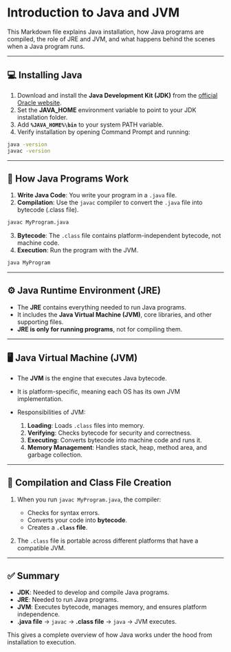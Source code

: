 # Introduction to Java and JVM

This Markdown file explains Java installation, how Java programs are compiled, the role of JRE and JVM, and what happens behind the scenes when a Java program runs.

---

## 💻 Installing Java

1. Download and install the **Java Development Kit (JDK)** from the [official Oracle website](https://www.oracle.com/java/technologies/javase-downloads.html).
2. Set the **JAVA\_HOME** environment variable to point to your JDK installation folder.
3. Add **`%JAVA_HOME%\bin`** to your system PATH variable.
4. Verify installation by opening Command Prompt and running:

```cmd
java -version
javac -version
```

---

## 🏃 How Java Programs Work

1. **Write Java Code**: You write your program in a `.java` file.
2. **Compilation**: Use the `javac` compiler to convert the `.java` file into bytecode (.class file).

```cmd
javac MyProgram.java
```

3. **Bytecode**: The `.class` file contains platform-independent bytecode, not machine code.
4. **Execution**: Run the program with the JVM.

```cmd
java MyProgram
```

---

## ⚙️ Java Runtime Environment (JRE)

* The **JRE** contains everything needed to run Java programs.
* It includes the **Java Virtual Machine (JVM)**, core libraries, and other supporting files.
* **JRE is only for running programs**, not for compiling them.

---

## 🖥️ Java Virtual Machine (JVM)

* The **JVM** is the engine that executes Java bytecode.
* It is platform-specific, meaning each OS has its own JVM implementation.
* Responsibilities of JVM:

  1. **Loading**: Loads `.class` files into memory.
  2. **Verifying**: Checks bytecode for security and correctness.
  3. **Executing**: Converts bytecode into machine code and runs it.
  4. **Memory Management**: Handles stack, heap, method area, and garbage collection.

---

## 📝 Compilation and Class File Creation

1. When you run `javac MyProgram.java`, the compiler:

   * Checks for syntax errors.
   * Converts your code into **bytecode**.
   * Creates a **`.class` file**.
2. The `.class` file is portable across different platforms that have a compatible JVM.

---

## ✅ Summary

* **JDK**: Needed to develop and compile Java programs.
* **JRE**: Needed to run Java programs.
* **JVM**: Executes bytecode, manages memory, and ensures platform independence.
* **.java file** → `javac` → **.class file** → `java` → JVM executes.

This gives a complete overview of how Java works under the hood from installation to execution.


